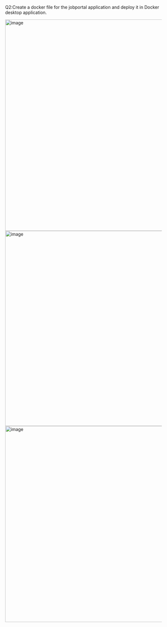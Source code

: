 Q2:Create a docker file for the jobportal application and deploy it in Docker desktop application. 

<img width="678" alt="image" src="https://user-images.githubusercontent.com/83458034/200171360-95ca4f1d-01b7-4820-98da-bcdb393c02ac.png">

<img width="626" alt="image" src="https://user-images.githubusercontent.com/83458034/200171377-0299ba67-cc2f-44bd-bd70-1ba5febf36e8.png">

<img width="629" alt="image" src="https://user-images.githubusercontent.com/83458034/200171390-e93a1e3b-7865-4cbd-9f6f-06e9a12a723e.png">
